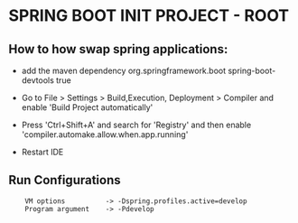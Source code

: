 # SPRING BOOT INIT PROJECT - ROOT

## How to how swap spring applications:

- add the maven dependency
	<dependency>
            <groupId>org.springframework.boot</groupId>
            <artifactId>spring-boot-devtools</artifactId>
            <optional>true</optional>
        </dependency>

- Go to File > Settings > Build,Execution, Deployment > Compiler
	and enable 'Build Project automatically'

- Press 'Ctrl+Shift+A' and search for 'Registry'
	and then enable 'compiler.automake.allow.when.app.running'

- Restart IDE

## Run Configurations

        VM options          -> -Dspring.profiles.active=develop 
        Program argument    -> -Pdevelop